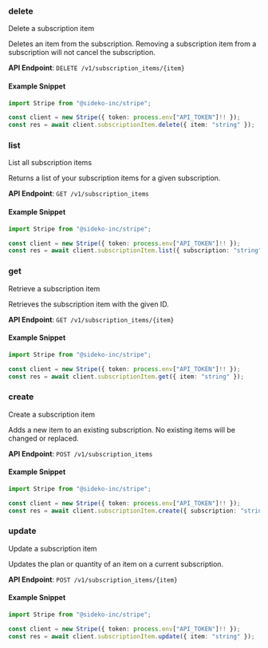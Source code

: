 
### delete <a name="delete"></a>
Delete a subscription item

<p>Deletes an item from the subscription. Removing a subscription item from a subscription will not cancel the subscription.</p>

**API Endpoint**: `DELETE /v1/subscription_items/{item}`

#### Example Snippet

```typescript
import Stripe from "@sideko-inc/stripe";

const client = new Stripe({ token: process.env["API_TOKEN"]!! });
const res = await client.subscriptionItem.delete({ item: "string" });
```

### list <a name="list"></a>
List all subscription items

<p>Returns a list of your subscription items for a given subscription.</p>

**API Endpoint**: `GET /v1/subscription_items`

#### Example Snippet

```typescript
import Stripe from "@sideko-inc/stripe";

const client = new Stripe({ token: process.env["API_TOKEN"]!! });
const res = await client.subscriptionItem.list({ subscription: "string" });
```

### get <a name="get"></a>
Retrieve a subscription item

<p>Retrieves the subscription item with the given ID.</p>

**API Endpoint**: `GET /v1/subscription_items/{item}`

#### Example Snippet

```typescript
import Stripe from "@sideko-inc/stripe";

const client = new Stripe({ token: process.env["API_TOKEN"]!! });
const res = await client.subscriptionItem.get({ item: "string" });
```

### create <a name="create"></a>
Create a subscription item

<p>Adds a new item to an existing subscription. No existing items will be changed or replaced.</p>

**API Endpoint**: `POST /v1/subscription_items`

#### Example Snippet

```typescript
import Stripe from "@sideko-inc/stripe";

const client = new Stripe({ token: process.env["API_TOKEN"]!! });
const res = await client.subscriptionItem.create({ subscription: "string" });
```

### update <a name="update"></a>
Update a subscription item

<p>Updates the plan or quantity of an item on a current subscription.</p>

**API Endpoint**: `POST /v1/subscription_items/{item}`

#### Example Snippet

```typescript
import Stripe from "@sideko-inc/stripe";

const client = new Stripe({ token: process.env["API_TOKEN"]!! });
const res = await client.subscriptionItem.update({ item: "string" });
```
